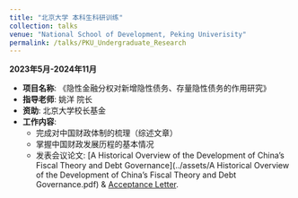 ```yaml
---
title: "北京大学 本科生科研训练"
collection: talks
venue: "National School of Development, Peking Univerisity"
permalink: /talks/PKU_Undergraduate_Research
---
```

**2023年5月-2024年11月**

- **项目名称**: 《隐性金融分权对新增隐性债务、存量隐性债务的作用研究》
- **指导老师**: 姚洋 院长
- **资助**: 北京大学校长基金
- **工作内容**:
  - 完成对中国财政体制的梳理（综述文章）
  - 掌握中国财政发展历程的基本情况
  - 发表会议论文: [A Historical Overview of the Development of China’s Fiscal Theory and Debt Governance](../assets/A Historical Overview of the Development of China’s Fiscal Theory and Debt Governance.pdf) & [Acceptance Letter](../assets/Accept_A_Historial.pdf).